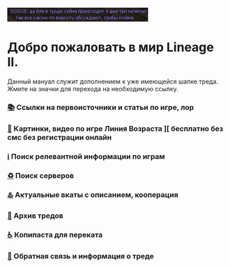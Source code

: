 ![](pics/xoxoji.png)

# Добро пожаловать в мир Lineage II.

Данный мануал служит дополнением к уже имеющейся шапке треда. Жмите на значки для перехода на необходимую ссылку.

### [📚](lore.md) Ссылки на первоисточники и статьи по игре, лор

### [🔮](arts.md) Картинки, видео по игре Линия Возраста ]\[ бесплатно без смс без регистрации онлайн

### [ℹ️](info.md) Поиск релевантной информации по играм

### [♻️](servers.md) Поиск серверов

### [♨️](cooperation.md) Актуальные вкаты с описанием, кооперация

### [📆](archive.md) Архив тредов

### [♿](perekat.md) Копипаста для переката

### [🔄](feedback.md) Обратная связь и информация о треде
